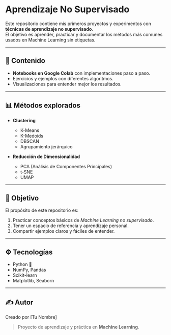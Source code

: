 # Aprendizaje No Supervisado

Este repositorio contiene mis primeros proyectos y experimentos con **técnicas de aprendizaje no supervisado**.  
El objetivo es aprender, practicar y documentar los métodos más comunes usados en Machine Learning sin etiquetas.

---

## 📌 Contenido
- **Notebooks en Google Colab** con implementaciones paso a paso.  
- Ejercicios y ejemplos con diferentes algoritmos.  
- Visualizaciones para entender mejor los resultados.  

---

## 📊 Métodos explorados
- **Clustering**
  - K-Means
  - K-Medoids
  - DBSCAN
  - Agrupamiento jerárquico  

- **Reducción de Dimensionalidad**
  - PCA (Análisis de Componentes Principales)
  - t-SNE
  - UMAP  

---

## 🚀 Objetivo
El propósito de este repositorio es:
1. Practicar conceptos básicos de *Machine Learning no supervisado*.  
2. Tener un espacio de referencia y aprendizaje personal.  
3. Compartir ejemplos claros y fáciles de entender.  

---

## ⚙️ Tecnologías
- Python 🐍  
- NumPy, Pandas  
- Scikit-learn  
- Matplotlib, Seaborn  

---

## ✍️ Autor
Creado por [Tu Nombre]  
> Proyecto de aprendizaje y práctica en **Machine Learning**.
